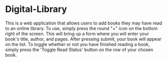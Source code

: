 # Digital-Library
This is a web application that allows users to add books they may have read to an online library. 
To use, simply press the round "+" icon on the bottom right of the screen.
This will bring up a form where you will enter your book's title, author, and pages.
After pressing submit, your book will appear on the list.
To toggle whether or not you have finished reading a book, simply press the 'Toggle Read 
Status' button on the row of your chosen book.
